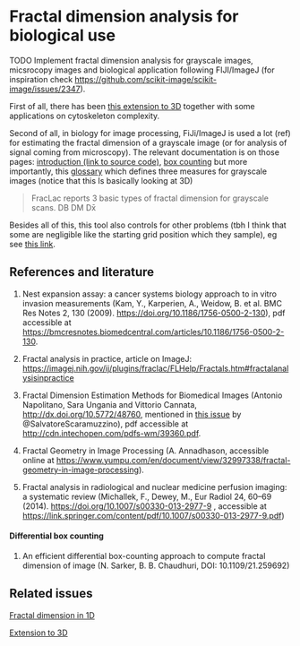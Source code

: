 # Fractal dimension analysis for biological use

TODO
Implement fractal dimension analysis for grayscale images, micsrocopy images and biological application following FIJI/ImageJ (for inspiration check https://github.com/scikit-image/scikit-image/issues/2347).


First of all, there has been [this extension to 3D](https://github.com/ChatzigeorgiouGroup/FractalDimension) together with some applications on cytoskeleton complexity. 

Second of all, in biology for image processing, FiJi/ImageJ is used a lot (ref) for estimating the fractal dimension of a grayscale image (or for analysis of signal coming from microscopy). The relevant documentation is on those pages: [introduction (link to source code)](https://imagej.nih.gov/ij/plugins/fraclac/FLHelp/Introduction.htm), [box counting](https://imagej.nih.gov/ij/plugins/fraclac/FLHelp/BoxCounting.htm) but more importantly, this [glossary](https://imagej.nih.gov/ij/plugins/fraclac/FLHelp/Glossary.htm#grayscale) which defines three measures for grayscale images (notice that this Is basically looking at 3D) 

> FracLac reports 3 basic types of fractal dimension for grayscale scans. 
> DB
> DM
> Dx̄

Besides all of this, this tool also controls for other problems (tbh I think that some are negligible like the starting grid position which they sample), eg see [this link](https://imagej.nih.gov/ij/plugins/fraclac/FLHelp/BoxCountingOptions.htm). 

## References and literature
1) Nest expansion assay: a cancer systems biology approach to in vitro invasion measurements (Kam, Y., Karperien, A., Weidow, B. et al. BMC Res Notes 2, 130 (2009). https://doi.org/10.1186/1756-0500-2-130), pdf accessible at https://bmcresnotes.biomedcentral.com/articles/10.1186/1756-0500-2-130.

2) Fractal analysis in practice, article on ImageJ:
https://imagej.nih.gov/ij/plugins/fraclac/FLHelp/Fractals.htm#fractalanalysisinpractice

3) Fractal Dimension Estimation Methods for Biomedical Images (Antonio Napolitano, Sara Ungania and Vittorio Cannata, http://dx.doi.org/10.5772/48760, mentioned in [this issue](https://github.com/scikit-image/scikit-image/issues/1730) by @SalvatoreScaramuzzino), pdf accessible at http://cdn.intechopen.com/pdfs-wm/39360.pdf.

4) Fractal Geometry in Image Processing (A. Annadhason, accessible online at https://www.yumpu.com/en/document/view/32997338/fractal-geometry-in-image-processing).

5) Fractal analysis in radiological and nuclear medicine perfusion imaging: a systematic review (Michallek, F., Dewey, M., Eur Radiol 24, 60–69 (2014). https://doi.org/10.1007/s00330-013-2977-9 , accessible at https://link.springer.com/content/pdf/10.1007/s00330-013-2977-9.pdf)

#### Differential box counting
1) An efficient differential box-counting approach to compute fractal dimension of image (N. Sarker, B. B. Chaudhuri, DOI: 10.1109/21.259692)


## Related issues
[Fractal dimension in 1D](https://gist.github.com/rougier/e5eafc276a4e54f516ed5559df4242c0)

[Extension to 3D](https://github.com/ChatzigeorgiouGroup/FractalDimension)
